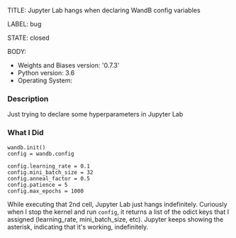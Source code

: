 TITLE:
Jupyter Lab hangs when declaring WandB config variables

LABEL:
bug

STATE:
closed

BODY:
* Weights and Biases version:  '0.7.3'
* Python version:  3.6
* Operating System:

### Description

Just trying to declare some hyperparameters in Jupyter Lab

### What I Did

```
wandb.init()
config = wandb.config
```

```
config.learning_rate = 0.1
config.mini_batch_size = 32
config.anneal_factor = 0.5
config.patience = 5
config.max_epochs = 1000
```

While executing that 2nd cell, Jupyter Lab just hangs indefinitely.  Curiously when I stop the kernel and run `config`, it returns  a list of the odict keys that I assigned (learning_rate, mini_batch_size, etc).  Jupyter keeps showing the asterisk, indicating that it's working, indefinitely.

